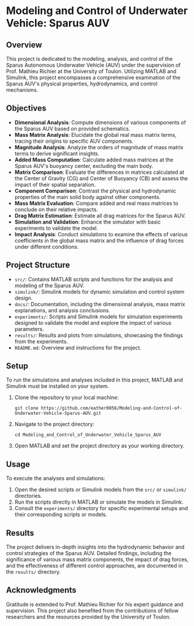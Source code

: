 # Modeling and Control of Underwater Vehicle: Sparus AUV

## Overview
This project is dedicated to the modeling, analysis, and control of the Sparus Autonomous Underwater Vehicle (AUV) under the supervision of Prof. Mathieu Richier at the University of Toulon. Utilizing MATLAB and Simulink, this project encompasses a comprehensive examination of the Sparus AUV's physical properties, hydrodynamics, and control mechanisms.

## Objectives
- **Dimensional Analysis**: Compute dimensions of various components of the Sparus AUV based on provided schematics.
- **Mass Matrix Analysis**: Elucidate the global real mass matrix terms, tracing their origins to specific AUV components.
- **Magnitude Analysis**: Analyze the orders of magnitude of mass matrix terms to derive significant insights.
- **Added Mass Computation**: Calculate added mass matrices at the Sparus AUV's buoyancy center, excluding the main body.
- **Matrix Comparison**: Evaluate the differences in matrices calculated at the Center of Gravity (CG) and Center of Buoyancy (CB) and assess the impact of their spatial separation.
- **Component Comparison**: Contrast the physical and hydrodynamic properties of the main solid body against other components.
- **Mass Matrix Evaluation**: Compare added and real mass matrices to conclude on their relative impacts.
- **Drag Matrix Estimation**: Estimate all drag matrices for the Sparus AUV.
- **Simulation and Validation**: Enhance the simulator with basic experiments to validate the model.
- **Impact Analysis**: Conduct simulations to examine the effects of various coefficients in the global mass matrix and the influence of drag forces under different conditions.

## Project Structure
- `src/`: Contains MATLAB scripts and functions for the analysis and modeling of the Sparus AUV.
- `simulink/`: Simulink models for dynamic simulation and control system design.
- `docs/`: Documentation, including the dimensional analysis, mass matrix explanations, and analysis conclusions.
- `experiments/`: Scripts and Simulink models for simulation experiments designed to validate the model and explore the impact of various parameters.
- `results/`: Results and plots from simulations, showcasing the findings from the experiments.
- `README.md`: Overview and instructions for the project.

## Setup
To run the simulations and analyses included in this project, MATLAB and Simulink must be installed on your system.

1. Clone the repository to your local machine:
   ```
   git clone https://github.com/eather0056/Modeling-and-Control-of-Underwater-Vehicle-Sparus-AUV.git
   ```
2. Navigate to the project directory:
   ```
   cd Modeling_and_Control_of_Underwater_Vehicle_Sparus_AUV
   ```
3. Open MATLAB and set the project directory as your working directory.

## Usage
To execute the analyses and simulations:

1. Open the desired scripts or Simulink models from the `src/` or `simulink/` directories.
2. Run the scripts directly in MATLAB or simulate the models in Simulink.
3. Consult the `experiments/` directory for specific experimental setups and their corresponding scripts or models.

## Results
The project delivers in-depth insights into the hydrodynamic behavior and control strategies of the Sparus AUV. Detailed findings, including the significance of various mass matrix components, the impact of drag forces, and the effectiveness of different control approaches, are documented in the `results/` directory.

## Acknowledgments
Gratitude is extended to Prof. Mathieu Richier for his expert guidance and supervision. This project also benefited from the contributions of fellow researchers and the resources provided by the University of Toulon.
